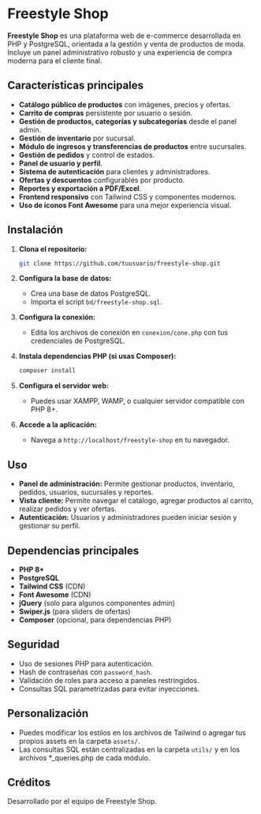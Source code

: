 # Freestyle Shop

**Freestyle Shop** es una plataforma web de e-commerce desarrollada en PHP y PostgreSQL, orientada a la gestión y venta de productos de moda. Incluye un panel administrativo robusto y una experiencia de compra moderna para el cliente final.

## Características principales

- **Catálogo público de productos** con imágenes, precios y ofertas.
- **Carrito de compras** persistente por usuario o sesión.
- **Gestión de productos, categorías y subcategorías** desde el panel admin.
- **Gestión de inventario** por sucursal.
- **Módulo de ingresos y transferencias de productos** entre sucursales.
- **Gestión de pedidos** y control de estados.
- **Panel de usuario y perfil**.
- **Sistema de autenticación** para clientes y administradores.
- **Ofertas y descuentos** configurables por producto.
- **Reportes y exportación a PDF/Excel**.
- **Frontend responsivo** con Tailwind CSS y componentes modernos.
- **Uso de iconos Font Awesome** para una mejor experiencia visual.

## Instalación

1. **Clona el repositorio:**
   ```bash
   git clone https://github.com/tuusuario/freestyle-shop.git
   ```

2. **Configura la base de datos:**
   - Crea una base de datos PostgreSQL.
   - Importa el script `bd/freestyle-shop.sql`.

3. **Configura la conexión:**
   - Edita los archivos de conexión en `conexion/cone.php` con tus credenciales de PostgreSQL.

4. **Instala dependencias PHP (si usas Composer):**
   ```bash
   composer install
   ```

5. **Configura el servidor web:**
   - Puedes usar XAMPP, WAMP, o cualquier servidor compatible con PHP 8+.

6. **Accede a la aplicación:**
   - Navega a `http://localhost/freestyle-shop` en tu navegador.

## Uso

- **Panel de administración:** Permite gestionar productos, inventario, pedidos, usuarios, sucursales y reportes.
- **Vista cliente:** Permite navegar el catálogo, agregar productos al carrito, realizar pedidos y ver ofertas.
- **Autenticación:** Usuarios y administradores pueden iniciar sesión y gestionar su perfil.

## Dependencias principales

- **PHP 8+**
- **PostgreSQL**
- **Tailwind CSS** (CDN)
- **Font Awesome** (CDN)
- **jQuery** (solo para algunos componentes admin)
- **Swiper.js** (para sliders de ofertas)
- **Composer** (opcional, para dependencias PHP)

## Seguridad

- Uso de sesiones PHP para autenticación.
- Hash de contraseñas con `password_hash`.
- Validación de roles para acceso a paneles restringidos.
- Consultas SQL parametrizadas para evitar inyecciones.

## Personalización

- Puedes modificar los estilos en los archivos de Tailwind o agregar tus propios assets en la carpeta `assets/`.
- Las consultas SQL están centralizadas en la carpeta `utils/` y en los archivos *_queries.php de cada módulo.

## Créditos

Desarrollado por el equipo de Freestyle Shop.
